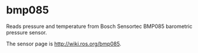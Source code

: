 bmp085
======

Reads pressure and temperature from Bosch Sensortec BMP085 barometric pressure sensor.

The sensor page is http://wiki.ros.org/bmp085.
